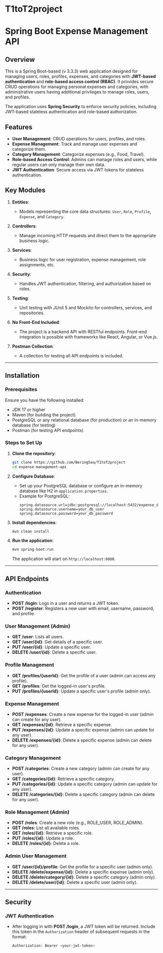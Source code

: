 # T1toT2project
# Spring Boot Expense Management API

## Overview

This is a Spring Boot-based (v 3.3.3) web application designed for managing users, roles, profiles, expenses, and categories with **JWT-based authentication** and **role-based access control (RBAC)**. It provides secure CRUD operations for managing personal expenses and categories, with administrative users having additional privileges to manage roles, users, and profiles.

The application uses **Spring Security** to enforce security policies, including JWT-based stateless authentication and role-based authorization.

## Features

- **User Management**: CRUD operations for users, profiles, and roles.
- **Expense Management**: Track and manage user expenses and categorize them.
- **Category Management**: Categorize expenses (e.g., Food, Travel).
- **Role-based Access Control**: Admins can manage roles and users, while regular users can only manage their own data.
- **JWT Authentication**: Secure access via JWT tokens for stateless authentication.

## Key Modules

1. **Entities**:
    - Models representing the core data structures: `User`, `Role`, `Profile`, `Expense`, and `Category`.

2. **Controllers**:
    - Manage incoming HTTP requests and direct them to the appropriate business logic.

3. **Services**:
    - Business logic for user registration, expense management, role assignments, etc.

4. **Security**:
    - Handles JWT authentication, filtering, and authorization based on roles.

5. **Testing**:
    - Unit testing with JUnit 5 and Mockito for controllers, services, and repositories.

6. **No Front-End Included**:
    - The project is a backend API with RESTful endpoints. Front-end integration is possible with frameworks like React, Angular, or Vue.js.

7. **Postman Collection**:
    - A collection for testing all API endpoints is included.

---

## Installation

### Prerequisites

Ensure you have the following installed:

- JDK 17 or higher
- Maven (for building the project)
- PostgreSQL or any relational database (for production) or an in-memory database (for testing)
- Postman (for testing API endpoints)

### Steps to Set Up

1. **Clone the repository**:
    ```bash
    git clone https://github.com/BeringSea/T1toT2project
    cd expense-management-api
    ```

2. **Configure Database**:
    - Set up your PostgreSQL database or configure an in-memory database like H2 in `application.properties`.
    - Example for PostgreSQL:
      ```properties
      spring.datasource.url=jdbc:postgresql://localhost:5432/expense_db
      spring.datasource.username=your_db_user
      spring.datasource.password=your_db_password
      ```

3. **Install dependencies**:
    ```bash
    mvn clean install
    ```

4. **Run the application**:
    ```bash
    mvn spring-boot:run
    ```
   The application will start on `http://localhost:8080`.

---

## API Endpoints

### Authentication

- **POST /login**: Logs in a user and returns a JWT token.
- **POST /register**: Registers a new user with email, username, password, and profile.

### User Management (Admin)

- **GET /user**: Lists all users.
- **GET /user/{id}**: Get details of a specific user.
- **PUT /user/{id}**: Update a specific user.
- **DELETE /user/{id}**: Delete a specific user.

### Profile Management

- **GET /profiles/{userId}**: Get the profile of a user (admin can access any profile).
- **GET /profiles**: Get the logged-in user's profile.
- **PUT /profiles/{userId}**: Update a specific user's profile (admin only).

### Expense Management

- **POST /expenses**: Create a new expense for the logged-in user (admin can create for any user).
- **GET /expenses/{id}**: Retrieve a specific expense.
- **PUT /expenses/{id}**: Update a specific expense (admin can update for any user).
- **DELETE /expenses/{id}**: Delete a specific expense (admin can delete for any user).

### Category Management

- **POST /categories**: Create a new category (admin can create for any user).
- **GET /categories/{id}**: Retrieve a specific category.
- **PUT /categories/{id}**: Update a specific category (admin can update for any user).
- **DELETE /categories/{id}**: Delete a specific category (admin can delete for any user).

### Role Management (Admin)

- **POST /roles**: Create a new role (e.g., ROLE_USER, ROLE_ADMIN).
- **GET /roles**: List all available roles.
- **GET /roles/{id}**: Retrieve a specific role.
- **PUT /roles/{id}**: Update a role.
- **DELETE /roles/{id}**: Delete a role.

### Admin User Management

- **GET /user/{id}/profile**: Get the profile for a specific user (admin only).
- **DELETE /delete/expense/{id}**: Delete a specific expense (admin only).
- **DELETE /delete/category/{id}**: Delete a specific category (admin only).
- **DELETE /delete/user/{id}**: Delete a specific user (admin only).

---

## Security

### JWT Authentication

- After logging in with **POST /login**, a JWT token will be returned. Include this token in the `Authorization` header of subsequent requests in the format:
  ```bash
  Authorization: Bearer <your-jwt-token>
